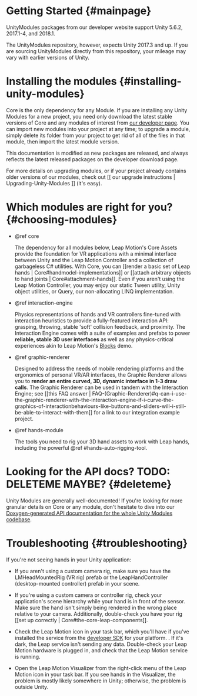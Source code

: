 # Getting Started {#mainpage}

UnityModules packages from our developer website support Unity 5.6.2, 2017.1-4, and 2018.1.

The UnityModules repository, however, expects Unity 2017.3 and up. If you are sourcing UnityModules directly from this repository, your mileage may vary with earlier versions of Unity.

# Installing the modules {#installing-unity-modules}

Core is the only dependency for any Module. If you are installing any Unity Modules for a new project, you need only download the latest stable versions of Core and any modules of interest from [our developer page][devpage]. You can import new modules into your project at any time; to upgrade a module, simply delete its folder from your project to get rid of all of the files in that module, then import the latest module version.

This documentation is modified as new packages are released, and always reflects the latest released packages on the developer download page.

For more details on upgrading modules, or if your project already contains older versions of our modules, check out [[ our upgrade instructions | Upgrading-Unity-Modules ]] (it's easy).

# Which modules are right for you? {#choosing-modules}

- @ref core

  The dependency for all modules below, Leap Motion's Core Assets provide the foundation for VR applications with a minimal interface between Unity and the Leap Motion Controller and a collection of garbageless C# utilities. With Core, you can [[render a basic set of Leap hands | Core#handmodel-implementations]] or [[attach arbitrary objects to hand joints | Core#attachment-hands]]. Even if you aren't using the Leap Motion Controller, you may enjoy our static Tween utility, Unity object utilities, or Query, our non-allocating LINQ implementation.

- @ref interaction-engine

  Physics representations of hands and VR controllers fine-tuned with interaction heuristics to provide a fully-featured interaction API: grasping, throwing, stable 'soft' collision feedback, and proximity. The Interaction Engine comes with a suite of examples and prefabs to power **reliable, stable 3D user interfaces** as well as any physics-critical experiences akin to Leap Motion's [Blocks][] demo.

- @ref graphic-renderer

  Designed to address the needs of mobile rendering platforms and the ergonomics of personal VR/AR interfaces, the Graphic Renderer allows you to **render an entire curved, 3D, dynamic interface in 1-3 draw calls**. The Graphic Renderer can be used in tandem with the Interaction Engine; see [[this FAQ answer | FAQ-(Graphic-Renderer)#q-can-i-use-the-graphic-renderer-with-the-interaction-engine-if-i-curve-the-graphics-of-interactionbehaviours-like-buttons-and-sliders-will-i-still-be-able-to-interact-with-them]] for a link to our integration example project.

- @ref hands-module
    
  The tools you need to rig your 3D hand assets to work with Leap hands, including the powerful @ref #hands-auto-rigging-tool.

# Looking for the API docs? TODO: DELETEME MAYBE? {#deleteme}

Unity Modules are generally well-documented! If you're looking for more granular details on Core or any module, don't hesitate to dive into our [Doxygen-generated API documentation for the whole Unity Modules codebase](https://developer.leapmotion.com/documentation/unity/namespaces.html).

# Troubleshooting {#troubleshooting}

If you're not seeing hands in your Unity application:

- If you aren't using a custom camera rig, make sure you have the LMHeadMountedRig (VR rig) prefab or the LeapHandController (desktop-mounted controller) prefab in your scene.

- If you're using a custom camera or controller rig, check your application's scene hierarchy while your hand is in front of the sensor. Make sure the hand isn't simply being rendered in the wrong place relative to your camera. Additionally, double-check you have your rig [[set up correctly | Core#the-core-leap-components]].

- Check the Leap Motion icon in your task bar, which you'll have if you've installed the service from the [developer SDK][devsdk] for your platform. . If it's dark, the Leap service isn't sending any data. Double-check your Leap Motion hardware is plugged in, and check that the Leap Motion service is running.

- Open the Leap Motion Visualizer from the right-click menu of the Leap Motion icon in your task bar. If you see hands in the Visualizer, the problem is mostly likely somewhere in Unity; otherwise, the problem is outside Unity.


[devpage]: https://developer.leapmotion.com/unity/ "Leap Motion Unity Developer Page"
[devforum]: https://community.leapmotion.com/c/development "Leap Motion Developer Forums"
[devsdk]: https://developer.leapmotion.com/get-started/ "Leap Motion Developer SDK"
[Blocks]: https://www.youtube.com/watch?v=oZ_53T2jBGg "Leap Motion Blocks Demo"